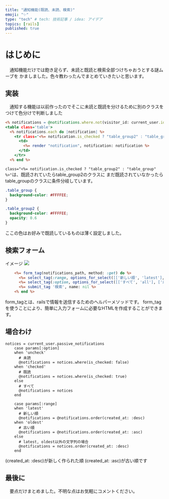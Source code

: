 ```yaml
---
title: "通知機能(既読、未読、検索)"
emoji: "✨"
type: "tech" # tech: 技術記事 / idea: アイデア
topics: [rails]
published: true
---
```

# はじめに
　通知機能だけでは飽き足らず、未読と既読と検索全部つけちゃおうとする謎ムーブを
かましました。色々教わったんでまとめていきたいと思います。

## 実装
　通知する機能は以前作ったのでそこに未読と既読を分けるために別のクラスをつけて色分けで判断しました
```html:notifications.index.html.erb
<% notifications = @notifications.where.not(visitor_id: current_user.id) %>
<table class='table'>
  <% notifications.each do |notification| %>
    <tr class="<%= notification.is_checked ? "table_group2" : "table_group" %>">
      <td>
        <%= render "notification", notification: notification %>
      </td>
    </tr>
  <% end %>
```
`class="<%= notification.is_checked ? "table_group2" : "table_group" %>"`は、既読されていたらtable_group2のクラスに
まだ既読されていなかったらtable_groupのクラスに条件分岐しています。

```html:application.css
.table_group {
  background-color: #FFFFEE;
}

.table_group2 {
  background-color: #FFFFEE;
  opacity: 0.6
}
```
ここの色はお好みで既読しているものは薄く設定しました。

## 検索フォーム
イメージ
![](https://storage.googleapis.com/zenn-user-upload/503a0df49679-20240128.png)
```html:search-form.html.erb
    <%= form_tag(notifications_path, method: :get) do %>
      <%= select_tag(:range, options_for_select([['新しい順', 'latest'], ['古い順', 'oldest']], {selected: params[:range]})) %>
      <%= select_tag(:option, options_for_select([['すべて', 'all'], ['未読', 'uncheck'], ['既読', 'checked']], {selected: params[:option]})) %>
      <%= submit_tag '検索', name: nil %>
    <% end %>

```

form_tagとは、railsで情報を送信するためのヘルパーメソッドです。
form_tagを使うことにより、簡単に入力フォームに必要なHTMLを作成することができます。

## 場合わけ
```html:notifications_controller.erb
notices = current_user.passive_notifications 
    case params[:option]
    when 'uncheck'
      # 未読
      @notifications = notices.where(is_checked: false)
    when 'checked'
      # 既読
      @notifications = notices.where(is_checked: true)
    else
      # すべて
      @notifications = notices
    end

    case params[:range]
    when 'latest'
      # 新しい順
      @notifications = @notifications.order(created_at: :desc)
    when 'oldest'
      # 古い順
      @notifications = @notifications.order(created_at: :asc)
    else
      # latest, oldest以外の文字列の場合
      @notifications = notices.order(created_at: :desc)
    end
```
(created_at: :desc)が新しく作られた順
(created_at: :asc)が古い順です

## 最後に
　要点だけまとめました。不明な点はお気軽にコメントください。

　
